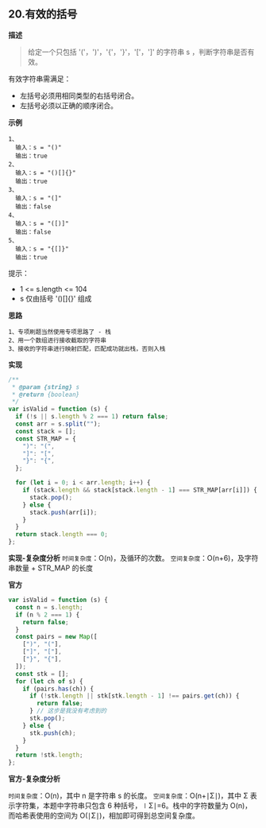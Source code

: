 ## 20.有效的括号

**描述**

> 给定一个只包括 '('，')'，'{'，'}'，'['，']' 的字符串 s ，判断字符串是否有效。

有效字符串需满足：

- 左括号必须用相同类型的右括号闭合。
- 左括号必须以正确的顺序闭合。

**示例**

```
1、
  输入：s = "()"
  输出：true
2、
  输入：s = "()[]{}"
  输出：true
3、
  输入：s = "(]"
  输出：false
4、
  输入：s = "([)]"
  输出：false
5、
  输入：s = "{[]}"
  输出：true
```

提示：

- 1 <= s.length <= 104
- s 仅由括号 '()[]{}' 组成

**思路**

```
1、专项刷题当然使用专项思路了 - 栈
2、用一个数组进行接收截取的字符串
3、接收的字符串进行映射匹配，匹配成功就出栈，否则入栈
```

**实现**

```js
/**
 * @param {string} s
 * @return {boolean}
 */
var isValid = function (s) {
  if (!s || s.length % 2 === 1) return false;
  const arr = s.split("");
  const stack = [];
  const STR_MAP = {
    ")": "(",
    "]": "[",
    "}": "{",
  };

  for (let i = 0; i < arr.length; i++) {
    if (stack.length && stack[stack.length - 1] === STR_MAP[arr[i]]) {
      stack.pop();
    } else {
      stack.push(arr[i]);
    }
  }
  return stack.length === 0;
};
```

**实现-复杂度分析**
`时间复杂度`：O(n)，及循环的次数。
`空间复杂度`：O(n+6)，及字符串数量 + STR_MAP 的长度

**官方**

```js
var isValid = function (s) {
  const n = s.length;
  if (n % 2 === 1) {
    return false;
  }
  const pairs = new Map([
    [")", "("],
    ["]", "["],
    ["}", "{"],
  ]);
  const stk = [];
  for (let ch of s) {
    if (pairs.has(ch)) {
      if (!stk.length || stk[stk.length - 1] !== pairs.get(ch)) {
        return false;
      } // 这步是我没有考虑到的
      stk.pop();
    } else {
      stk.push(ch);
    }
  }
  return !stk.length;
};
```

**官方-复杂度分析**

`时间复杂度`：O(n)，其中 n 是字符串 s 的长度。
`空间复杂度`：O(n+∣Σ∣)，其中 Σ 表示字符集，本题中字符串只包含 6 种括号，∣Σ∣=6。栈中的字符数量为 O(n)，而哈希表使用的空间为 O(∣Σ∣)，相加即可得到总空间复杂度。
